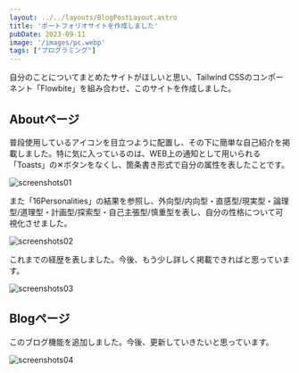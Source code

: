```yaml
---
layout: ../../layouts/BlogPostLayout.astro
title: 'ポートフォリオサイトを作成しました'
pubDate: 2023-09-11
image: '/images/pc.webp'
tags: ["プログラミング"]
---
```


自分のことについてまとめたサイトがほしいと思い、Tailwind CSSのコンポーネント「Flowbite」を組み合わせ、このサイトを作成しました。

## Aboutページ

普段使用しているアイコンを目立つように配置し、その下に簡単な自己紹介を掲載しました。特に気に入っているのは、WEB上の通知として用いられる「Toasts」の✕ボタンをなくし、箇条書き形式で自分の属性を表したことです。

![screenshots01](/images/01-01.webp)

また「16Personalities」の結果を参照し、外向型/内向型・直感型/現実型・論理型/道理型・計画型/探索型・自己主張型/慎重型を表し、自分の性格について可視化させました。

![screenshots02](/images/01-02.webp)

これまでの経歴を表しました。今後、もう少し詳しく掲載できればと思っています。

![screenshots03](/images/01-03.webp)

## Blogページ

このブログ機能を追加しました。今後、更新していきたいと思っています。

![screenshots04](/images/01-04.webp)
